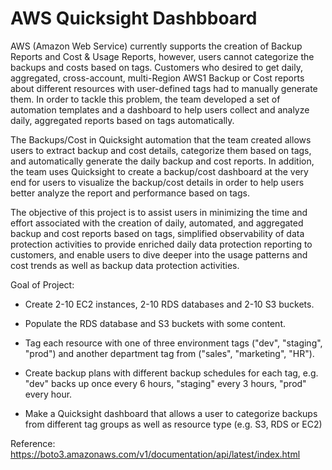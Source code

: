 # AWS Quicksight Dashbboard

AWS (Amazon Web Service) currently supports the creation of Backup Reports and Cost & Usage Reports, however, users cannot categorize the backups and costs based on tags. Customers who desired to get daily, aggregated, cross-account, multi-Region AWS1 Backup or Cost reports about different resources with user-defined tags had to manually generate them. In order to tackle this problem, the team developed a set of automation templates and a dashboard to help users collect and analyze daily, aggregated reports based on tags automatically.

The Backups/Cost in Quicksight automation that the team created allows users to extract backup and cost details, categorize them based on tags, and automatically generate the daily backup and cost reports. In addition, the team uses Quicksight to create a backup/cost dashboard at the very end for users to visualize the backup/cost details in order to help users better analyze the report and performance based on tags. 

The objective of this project is to assist users in minimizing the time and effort associated with the creation of daily, automated, and aggregated backup and cost reports based on tags, simplified observability of data protection activities to provide enriched daily data protection reporting to customers, and enable users to dive deeper into the usage patterns and cost trends as well as backup data protection activities.


Goal of Project:

* Create 2-10 EC2 instances, 2-10 RDS databases and 2-10 S3 buckets. 

* Populate the RDS database and S3 buckets with some content. 

* Tag each resource with one of three environment tags ("dev", "staging", "prod") and another department tag from ("sales", "marketing", "HR"). 

* Create backup plans with different backup schedules for each tag, e.g. "dev" backs up once every 6 hours, "staging" every 3 hours, "prod" every hour.

* Make a Quicksight dashboard that allows a user to categorize backups from different tag groups as well as resource type (e.g. S3, RDS or EC2)


Reference:
https://boto3.amazonaws.com/v1/documentation/api/latest/index.html
